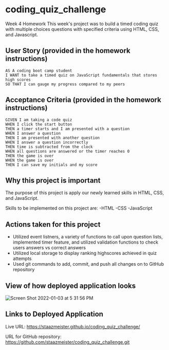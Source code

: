 # coding_quiz_challenge
Week 4 Homework
This week's project was to build a timed coding quiz with multiple choices questions with specified criteria using HTML, CSS, and Javascript.


## User Story (provided in the homework instructions)
```
AS A coding boot camp student
I WANT to take a timed quiz on JavaScript fundamentals that stores high scores
SO THAT I can gauge my progress compared to my peers

```

## Acceptance Criteria (provided in the homework instructions)
```
GIVEN I am taking a code quiz
WHEN I click the start button
THEN a timer starts and I am presented with a question
WHEN I answer a question
THEN I am presented with another question
WHEN I answer a question incorrectly
THEN time is subtracted from the clock
WHEN all questions are answered or the timer reaches 0
THEN the game is over
WHEN the game is over
THEN I can save my initials and my score

```

## Why this project is important
The purpose of this project is apply our newly learned skills in HTML, CSS, and JavaScript.

Skills to be implemented on this project are:
-HTML
-CSS
-JavaScript

## Actions taken for this project
- Utilized event listners, a variety of functions to call upon question lists, implemented timer feature, and utilized validation functions to check users answers vs correct answers 
- Utilized local storage to display ranking highscores achieved in quiz attempts
- Used git commands to add, commit, and push all changes on to GitHub repository

## View of how deployed application looks

![Screen Shot 2022-01-03 at 5 31 56 PM](https://user-images.githubusercontent.com/94095220/147997990-e27c0e93-beb4-4b3e-a071-dc25c89d9c7b.png)



## Links to Deployed Application
Live URL: https://staazmeister.github.io/coding_quiz_challenge/

URL for GitHub repository: https://github.com/staazmeister/coding_quiz_challenge.git

